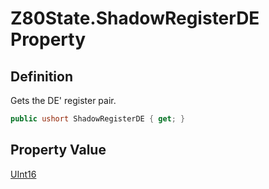 # Z80State.ShadowRegisterDE Property
## Definition

Gets the DE&#39; register pair.

```c#
public ushort ShadowRegisterDE { get; }
```

## Property Value

[UInt16](https://learn.microsoft.com/en-gb/dotnet/api/System.UInt16)
